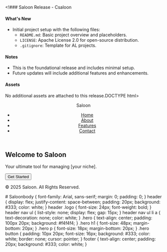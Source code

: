 <!### Saloon Release - Csaloon
#### What's New
- Initial project setup with the following files:
  - `README.md`: Basic project overview and placeholders.
  - `LICENSE`: Apache License 2.0 for open-source distribution.
  - `.gitignore`: Template for AL projects.

#### Notes
- This is the foundational release and includes minimal setup.
- Future updates will include additional features and enhancements.

#### Assets
No additional assets are attached to this release.DOCTYPE html>
<html lang="en">
<head>
    <meta charset="UTF-8">
    <meta name="viewport" content="width=device-width, initial-scale=1.0">
    <title>Saloon</title>
    <link rel="stylesheet" href="styles.css">
</head>
<body>
    <header>
        <div class="logo">Saloon</div>
        <nav>
            <ul>
                <li><a href="index.html">Home</a></li>
                <li><a href="about.html">About</a></li>
                <li><a href="features.html">Features</a></li>
                <li><a href="contact.html">Contact</a></li>
            </ul>
        </nav>
    </header>
    <section class="hero">
        <h1>Welcome to Saloon</h1>
        <p>Your ultimate tool for managing [your niche].</p>
        <button>Get Started</button>
    </section>
    <footer>
        <p>&copy; 2025 Saloon. All Rights Reserved.</p>
    </footer>
</body>
</html># Saloonbody {
    font-family: Arial, sans-serif;
    margin: 0;
    padding: 0;
}
header {
    display: flex;
    justify-content: space-between;
    padding: 20px;
    background: #333;
    color: white;
}
header .logo {
    font-size: 24px;
    font-weight: bold;
}
header nav ul {
    list-style: none;
    display: flex;
    gap: 15px;
}
header nav ul li a {
    text-decoration: none;
    color: white;
}
.hero {
    text-align: center;
    padding: 100px 20px;
    background: #f4f4f4;
}
.hero h1 {
    font-size: 48px;
    margin-bottom: 20px;
}
.hero p {
    font-size: 18px;
    margin-bottom: 20px;
}
.hero button {
    padding: 10px 20px;
    font-size: 16px;
    background: #333;
    color: white;
    border: none;
    cursor: pointer;
}
footer {
    text-align: center;
    padding: 20px;
    background: #333;
    color: white;
}